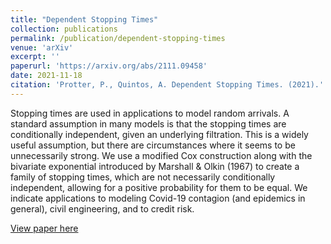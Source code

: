 ```yaml
---
title: "Dependent Stopping Times"
collection: publications
permalink: /publication/dependent-stopping-times
venue: 'arXiv'
excerpt: ''
paperurl: 'https://arxiv.org/abs/2111.09458'
date: 2021-11-18
citation: 'Protter, P., Quintos, A. Dependent Stopping Times. (2021).'
---
```


Stopping times are used in applications to model random arrivals. A standard assumption in many models is that the stopping times are conditionally independent, given an underlying filtration. This is a widely useful assumption, but there are circumstances where it seems to be unnecessarily strong. We use a modified Cox construction along with the bivariate exponential introduced by Marshall & Olkin (1967) to create a family of stopping times, which are not necessarily conditionally independent, allowing for a positive probability for them to be equal. We indicate applications to modeling Covid-19 contagion (and epidemics in general), civil engineering, and to credit risk.

[View paper here](https://arxiv.org/abs/2111.09458)
